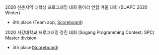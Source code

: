 2020 신촌지역 대학생 프로그래밍 대회 동아리 연합 겨울 대회 (SUAPC 2020 Winter)

- 6th place (Team app, [Scoreboard](https://www.acmicpc.net/contest/spotboard/586))

2020 서강대학교 프로그래밍 경진 대회 (Sogang Programming Contest; SPC) Master division

- 5th place([Scoreboard](https://www.acmicpc.net/contest/scoreboard/562))
